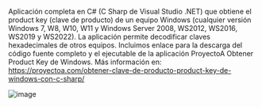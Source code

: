 Aplicación completa en C# (C Sharp de Visual Studio .NET) que obtiene el product key (clave de producto) de un equipo Windows (cualquier versión Windows 7, W8, W10, W11 y Windows Server 2008, WS2012, WS2016, WS2019 y WS2022). La aplicación permite decodificar claves hexadecimales de otros equipos. Incluimos enlace para la descarga del código fuente completo y el ejecutable de la aplicación ProyectoA Obtener Product Key de Windows. Más información en: https://proyectoa.com/obtener-clave-de-producto-product-key-de-windows-con-c-sharp/


![image](https://github.com/user-attachments/assets/b96fe449-5201-4bbd-be44-591238c61c1d)
